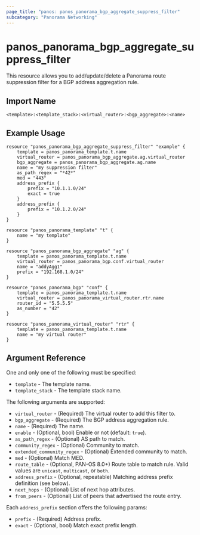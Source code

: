 ```yaml
---
page_title: "panos: panos_panorama_bgp_aggregate_suppress_filter"
subcategory: "Panorama Networking"
---
```


# panos_panorama_bgp_aggregate_suppress_filter

This resource allows you to add/update/delete a Panorama route suppression filter for a
BGP address aggregation rule.


## Import Name

```
<template>:<template_stack>:<virtual_router>:<bgp_aggregate>:<name>
```


## Example Usage

```hcl
resource "panos_panorama_bgp_aggregate_suppress_filter" "example" {
    template = panos_panorama_template.t.name
    virtual_router = panos_panorama_bgp_aggregate.ag.virtual_router
    bgp_aggregate = panos_panorama_bgp_aggregate.ag.name
    name = "my suppression filter"
    as_path_regex = "*42*"
    med = "443"
    address_prefix {
        prefix = "10.1.1.0/24"
        exact = true
    }
    address_prefix {
        prefix = "10.1.2.0/24"
    }
}

resource "panos_panorama_template" "t" {
    name = "my template"
}

resource "panos_panorama_bgp_aggregate" "ag" {
    template = panos_panorama_template.t.name
    virtual_router = panos_panorama_bgp.conf.virtual_router
    name = "addyAgg1"
    prefix = "192.168.1.0/24"
}

resource "panos_panorama_bgp" "conf" {
    template = panos_panorama_template.t.name
    virtual_router = panos_panorama_virtual_router.rtr.name
    router_id = "5.5.5.5"
    as_number = "42"
}

resource "panos_panorama_virtual_router" "rtr" {
    template = panos_panorama_template.t.name
    name = "my virtual router"
}
```

## Argument Reference

One and only one of the following must be specified:

* `template` - The template name.
* `template_stack` - The template stack name.

The following arguments are supported:

* `virtual_router` - (Required) The virtual router to add this filter to.
* `bgp_aggregate` - (Required) The BGP address aggregation rule.
* `name` - (Required) The name.
* `enable` - (Optional, bool) Enable or not (default: `true`).
* `as_path_regex` - (Optional) AS path to match.
* `community_regex` - (Optional) Community to match.
* `extended_community_regex` - (Optional) Extended community to match.
* `med` - (Optional) Match MED.
* `route_table` - (Optional, PAN-OS 8.0+) Route table to match rule.  Valid
  values are `unicast`, `multicast`, or `both`.
* `address_prefix` - (Optional, repeatable) Matching address prefix definition
  (see below).
* `next_hops` - (Optional) List of next hop attributes.
* `from_peers` - (Optional) List of peers that advertised the route entry.

Each `address_prefix` section offers the following params:

* `prefix` - (Required) Address prefix.
* `exact` - (Optional, bool) Match exact prefix length.
